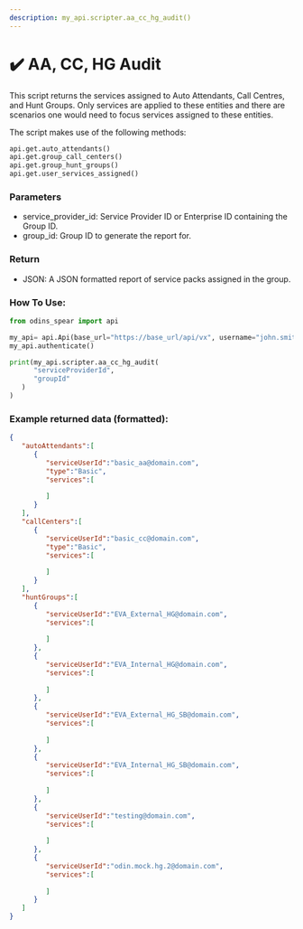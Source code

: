 ```yaml
---
description: my_api.scripter.aa_cc_hg_audit()
---
```


# ✔️ AA, CC, HG Audit

This script returns the services assigned to Auto Attendants, Call Centres, and Hunt Groups. Only services are applied to these entities and there are scenarios one would need to focus services assigned to these entities.

The script makes use of the following methods:

```python
api.get.auto_attendants()
api.get.group_call_centers()
api.get.group_hunt_groups()
api.get.user_services_assigned()
```

### Parameters&#x20;

* service\_provider\_id: Service Provider ID or Enterprise ID containing the Group ID.
* group\_id: Group ID to generate the report for.

### Return

* JSON: A JSON formatted report of service packs assigned in the group.

### How To Use:

```python
from odins_spear import api

my_api= api.Api(base_url="https://base_url/api/vx", username="john.smith", password="ODIN_INSTANCE_1")
my_api.authenticate()

print(my_api.scripter.aa_cc_hg_audit(
      "serviceProviderId",
      "groupId"
   )
)
```

### Example returned data (formatted):

```json
{
   "autoAttendants":[
      {
         "serviceUserId":"basic_aa@domain.com",
         "type":"Basic",
         "services":[
            
         ]
      }
   ],
   "callCenters":[
      {
         "serviceUserId":"basic_cc@domain.com",
         "type":"Basic",
         "services":[
            
         ]
      }
   ],
   "huntGroups":[
      {
         "serviceUserId":"EVA_External_HG@domain.com",
         "services":[
            
         ]
      },
      {
         "serviceUserId":"EVA_Internal_HG@domain.com",
         "services":[
            
         ]
      },
      {
         "serviceUserId":"EVA_External_HG_SB@domain.com",
         "services":[
            
         ]
      },
      {
         "serviceUserId":"EVA_Internal_HG_SB@domain.com",
         "services":[
            
         ]
      },
      {
         "serviceUserId":"testing@domain.com",
         "services":[
            
         ]
      },
      {
         "serviceUserId":"odin.mock.hg.2@domain.com",
         "services":[
            
         ]
      }
   ]
}

```
